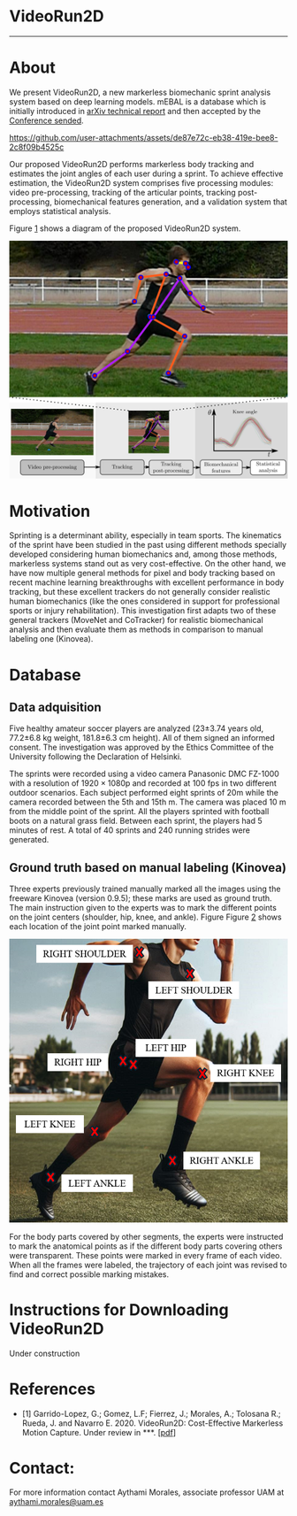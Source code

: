 # VideoRun2D

***
# About
We present VideoRun2D, a new markerless biomechanic sprint analysis system based on deep learning models. mEBAL is a database which is initially introduced in [arXiv technical report]() and then accepted by the [Conference sended](). 


https://github.com/user-attachments/assets/de87e72c-eb38-419e-bee8-2c8f09b4525c


Our proposed VideoRun2D performs markerless body tracking and estimates the joint angles of each user during a sprint. To achieve effective estimation, the VideoRun2D system comprises five processing modules: video pre-processing, tracking of the articular points, tracking post-processing, biomechanical features generation, and a validation system that employs statistical analysis. 

Figure [1](./media/Diagrama.png) shows a diagram of the proposed VideoRun2D system.

![1](./media/Diagrama.png)

# Motivation

Sprinting is a determinant ability, especially in team sports. The kinematics of the sprint have been studied in the past using different methods specially developed considering human biomechanics and, among those methods, markerless systems stand out as very cost-effective. On the other hand, we have now multiple general methods for pixel and body tracking based on recent machine learning breakthroughs with excellent performance in body tracking, but these excellent trackers do not generally consider realistic human biomechanics (like the ones considered in support for professional sports or injury rehabilitation). This investigation first adapts two of these general trackers (MoveNet and CoTracker) for realistic biomechanical analysis and then evaluate them as methods in comparison to manual labeling one (Kinovea). 


# Database

## Data adquisition

Five healthy amateur soccer players are analyzed (23±3.74 years old, 77.2±6.8 kg weight, 181.8±6.3 cm height). All of them signed an informed consent. The investigation was approved by the Ethics Committee of the University following the Declaration of Helsinki.

The sprints were recorded using a video camera Panasonic DMC FZ-1000 with a resolution of $1920\times1080$p and recorded at 100 fps in two different outdoor scenarios. Each subject performed eight sprints of 20m while the camera recorded between the 5th and 15th m. The camera was placed 10 m from the middle point of the sprint. All the players sprinted with football boots on a natural grass field. Between each sprint, the players had 5 minutes of rest. A total of 40 sprints and 240 running strides were generated.

## Ground truth based on manual labeling (Kinovea)

Three experts previously trained manually marked all the images using the freeware Kinovea (version 0.9.5); these marks are used as ground truth. The main instruction given to the experts was to mark the different points on the joint centers (shoulder, hip, knee, and ankle). Figure Figure [2](./media/JointPoints.png) shows each location of the joint point marked manually. 

![2](./media/JointPoints.png)

For the body parts covered by other segments, the experts were instructed to mark the anatomical points as if the different body parts covering others were transparent. These points were marked in every frame of each video. When all the frames were labeled, the trajectory of each joint was revised to find and correct possible marking mistakes.

# Instructions for Downloading VideoRun2D

Under construction


# References

+ [1] Garrido-Lopez, G.; Gomez, L.F; Fierrez, J.; Morales, A.; Tolosana R.; Rueda, J. and Navarro E. 2020. VideoRun2D: Cost-Effective Markerless Motion Capture. Under review in ***. [[pdf](https://arxiv.org/)]

# Contact:

For more information contact Aythami Morales, associate professor UAM at aythami.morales@uam.es

